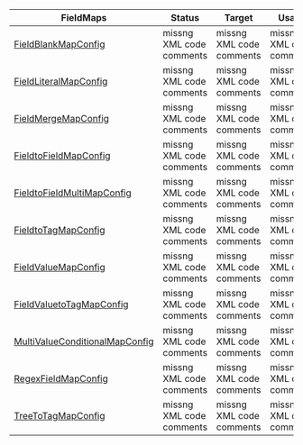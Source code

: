 | FieldMaps | Status | Target    | Usage                              |
|------------------------|---------|---------|------------------------------------------|
| [FieldBlankMapConfig](docs/Reference/v2/FieldMaps/FieldBlankMapConfig.md) | missng XML code comments | missng XML code comments | missng XML code comments |
| [FieldLiteralMapConfig](docs/Reference/v2/FieldMaps/FieldLiteralMapConfig.md) | missng XML code comments | missng XML code comments | missng XML code comments |
| [FieldMergeMapConfig](docs/Reference/v2/FieldMaps/FieldMergeMapConfig.md) | missng XML code comments | missng XML code comments | missng XML code comments |
| [FieldtoFieldMapConfig](docs/Reference/v2/FieldMaps/FieldtoFieldMapConfig.md) | missng XML code comments | missng XML code comments | missng XML code comments |
| [FieldtoFieldMultiMapConfig](docs/Reference/v2/FieldMaps/FieldtoFieldMultiMapConfig.md) | missng XML code comments | missng XML code comments | missng XML code comments |
| [FieldtoTagMapConfig](docs/Reference/v2/FieldMaps/FieldtoTagMapConfig.md) | missng XML code comments | missng XML code comments | missng XML code comments |
| [FieldValueMapConfig](docs/Reference/v2/FieldMaps/FieldValueMapConfig.md) | missng XML code comments | missng XML code comments | missng XML code comments |
| [FieldValuetoTagMapConfig](docs/Reference/v2/FieldMaps/FieldValuetoTagMapConfig.md) | missng XML code comments | missng XML code comments | missng XML code comments |
| [MultiValueConditionalMapConfig](docs/Reference/v2/FieldMaps/MultiValueConditionalMapConfig.md) | missng XML code comments | missng XML code comments | missng XML code comments |
| [RegexFieldMapConfig](docs/Reference/v2/FieldMaps/RegexFieldMapConfig.md) | missng XML code comments | missng XML code comments | missng XML code comments |
| [TreeToTagMapConfig](docs/Reference/v2/FieldMaps/TreeToTagMapConfig.md) | missng XML code comments | missng XML code comments | missng XML code comments |
